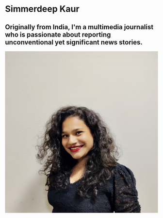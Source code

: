 # Simmerdeep Kaur
## Originally from India, I'm a multimedia journalist who is passionate about reporting unconventional yet significant news stories.

!['IMG_0580','Headshot attached with resume'](/img_0580.jpg) 

